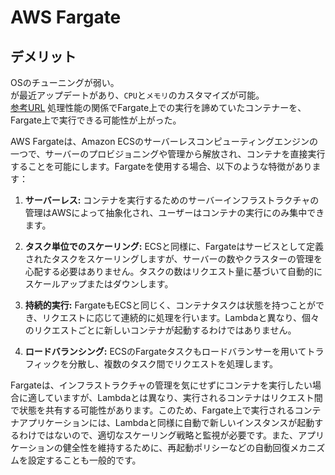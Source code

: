 # AWS Fargate


## デメリット

OSのチューニングが弱い。  
が最近アップデートがあり、`CPU`と`メモリ`のカスタマイズが可能。  
[参考URL](https://dev.classmethod.jp/articles/fargate-vcpu-memory-expansion/)
処理性能の関係でFargate上での実行を諦めていたコンテナーを、Fargate上で実行できる可能性が上がった。

AWS Fargateは、Amazon ECSのサーバーレスコンピューティングエンジンの一つで、サーバーのプロビジョニングや管理から解放され、コンテナを直接実行することを可能にします。Fargateを使用する場合、以下のような特徴があります：

1. **サーバーレス:** コンテナを実行するためのサーバーインフラストラクチャの管理はAWSによって抽象化され、ユーザーはコンテナの実行にのみ集中できます。

2. **タスク単位でのスケーリング:** ECSと同様に、Fargateはサービスとして定義されたタスクをスケーリングしますが、サーバーの数やクラスターの管理を心配する必要はありません。タスクの数はリクエスト量に基づいて自動的にスケールアップまたはダウンします。

3. **持続的実行:** FargateもECSと同じく、コンテナタスクは状態を持つことができ、リクエストに応じて連続的に処理を行います。Lambdaと異なり、個々のリクエストごとに新しいコンテナが起動するわけではありません。

4. **ロードバランシング:** ECSのFargateタスクもロードバランサーを用いてトラフィックを分散し、複数のタスク間でリクエストを処理します。

Fargateは、インフラストラクチャの管理を気にせずにコンテナを実行したい場合に適していますが、Lambdaとは異なり、実行されるコンテナはリクエスト間で状態を共有する可能性があります。このため、Fargate上で実行されるコンテナアプリケーションには、Lambdaと同様に自動で新しいインスタンスが起動するわけではないので、適切なスケーリング戦略と監視が必要です。また、アプリケーションの健全性を維持するために、再起動ポリシーなどの自動回復メカニズムを設定することも一般的です。